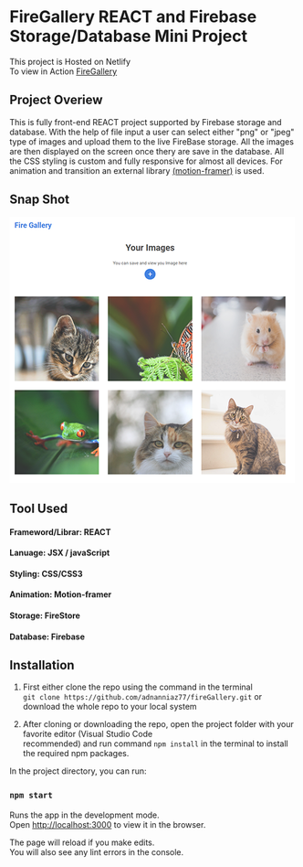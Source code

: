 # FireGallery REACT and Firebase Storage/Database Mini Project

This project is Hosted on Netlify <br />
To view in Action [FireGallery](https://firegallery.netlify.app/)

## Project Overiew

This is fully front-end REACT project supported by Firebase storage and database. With the help of file input a user can select either "png" or "jpeg" type of images and upload them to the live FireBase storage. All the images are then displayed on the screen once thery are save in the database. All the CSS styling is custom and fully responsive for almost all devices. For animation and transition an external library [(motion-framer)](https://www.framer.com/motion/) is used.

## Snap Shot

![Image of Project](public/readme-resources/project-snapshot.png)

## Tool Used

#### Frameword/Librar: REACT <br/>

#### Lanuage: JSX / javaScript <br />

#### Styling: CSS/CSS3 <br />

#### Animation: Motion-framer

#### Storage: FireStore <br />

#### Database: Firebase <br />

## Installation

1. First either clone the repo using the command in the terminal <br />
   `git clone https://github.com/adnanniaz77/fireGallery.git` or <br />
   download the whole repo to your local system

2. After cloning or downloading the repo, open the project folder with your favorite editor (Visual Studio Code <br />
   recommended) and run command `npm install` in the terminal to install the required npm packages.

In the project directory, you can run:

### `npm start`

Runs the app in the development mode.<br />
Open [http://localhost:3000](http://localhost:3000) to view it in the browser.

The page will reload if you make edits.<br />
You will also see any lint errors in the console.
